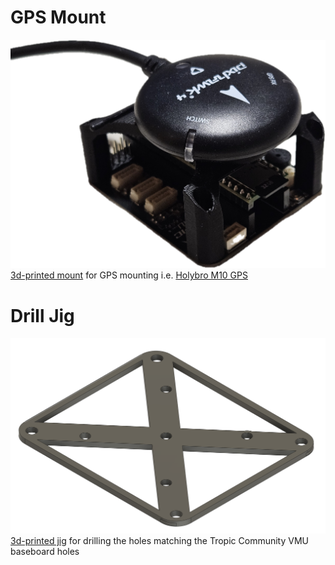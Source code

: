 # GPS Mount 


![PX4 Tropic Community VMU GPS Mount](assets/gps_mount.png)
[3d-printed mount](./printable_models/gps_mount.stl) for GPS mounting i.e. [Holybro M10 GPS](https://holybro.com/collections/gps/products/m10-gps)

# Drill Jig

![PX4 Tropic Community Drill Jig](assets/tropic_drill_jig.png)
[3d-printed jig](./printable_models/tropic_drill_jig.stl) for drilling the holes matching the Tropic  Community VMU baseboard holes